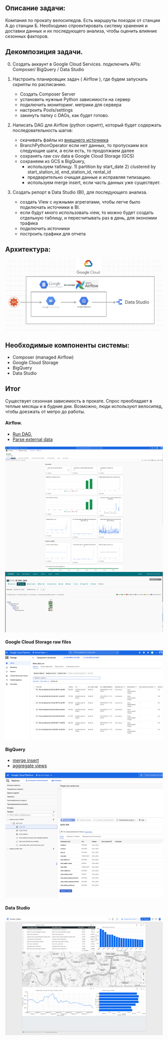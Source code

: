 ## Описание задачи: 

Компания по прокату велосипедов. Есть маршруты поездок от станции А до станции Б. 
Необходимо спроектировать систему хранения и доставки данных и их последующего анализа, 
чтобы оценить влияние сезонных факторов.

## Декомпозиция задачи.

0. Создать аккаунт в Google Cloud Services. подключить APIs: Composer/ BigQuery / Data Studio 
1. Настроить планировщик задач ( Airflow ), где будем запускать скрипты по расписанию.
    - Создать Composer Server
    - установить нужные Python зависимости на сервер 
    - подключить мониторинг. метрики для сервера
    - настроить Pools/settings
    - закинуть папку с DAGs, как будет готово.
    
2. Написать DAG для Airflow (python скрипт), который будет содержать последовательность шагов:
    - скачивать файлы из [внешнего источника](https://cycling.data.tfl.gov.uk/) 
    - BranchPythonOperator если нет данных, то пропускаем все следующие шаги, а если есть, то продолжаем далее
    - сохранять raw csv data в Google Cloud Storage (GCS)
    - сохраняем из GCS в BigQuery, 
        - используем таблицу. 1) partition by start_date 2) clustered by start_station_id, end_station_id, rental_id
        - предварительно очищая данные и исправляя типизацию.
        - используем merge insert, если часть данных уже существует.
    
3. Создать репорт в Data Studio (BI), для последующего анализа.
    - создать View с нужными агрегатами, чтобы легче было подключать источники в BI. 
    - если будут много использовать view, то можно будет  создать отдельную таблицу, и пересчитывать раз в день, для экономии трафика 
    - подключить источники
    - построить графики для отчета

## Архитектура:
![Архитектура](https://github.com/achicha/otus-de-2020-02/blob/master/final_project/screenshots/architecture.png)

## Необходимые компоненты системы:

- Composer (managed Airflow)
- Google Cloud Storage
- BigQuery 
- Data Studio

## Итог

Существует сезонная зависимость в прокате. Спрос преобладает в теплые месяцы и в будние дни.
Возможно, люди используют велосипед, чтобы доезжать от метро до работы. 

#### Airflow. 

- [Run DAG](https://github.com/achicha/otus-de-2020-02/blob/master/final_project/dags/run_dag.py), 
- [Parse external data](https://github.com/achicha/otus-de-2020-02/blob/master/final_project/dags/fetch_data.py)

![metrics ](https://github.com/achicha/otus-de-2020-02/blob/master/final_project/screenshots/composer_metrics.png)
![webUI](https://github.com/achicha/otus-de-2020-02/blob/master/final_project/screenshots/airflow_webui.png)

#### Google Cloud Storage raw files

![gcs raw files](https://github.com/achicha/otus-de-2020-02/blob/master/final_project/screenshots/gcs_raw_files.png)

#### BigQuery

- [merge insert](https://github.com/achicha/otus-de-2020-02/blob/master/final_project/dags/merge_tables_sql.py)
- [aggregate views](https://github.com/achicha/otus-de-2020-02/tree/master/final_project/sql)

![gcs raw files](https://github.com/achicha/otus-de-2020-02/blob/master/final_project/screenshots/bigquery_schema.png)

#### Data Studio
![gcs raw files](https://github.com/achicha/otus-de-2020-02/blob/master/final_project/screenshots/datastudio.png)